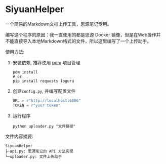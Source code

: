 # SiyuanHelper

一个简易的Markdown文档上传工具，思源笔记专用。

编写这个程序的原因：我一直使用的都是思源 Docker 镜像，但是在Web操作并不能直接导入本地Markdown格式的文件，所以这里编写了一个上传助手。


使用方法:
1. 安装依赖, 推荐使用 [pdm](https://github.com/pdm-project/pdm) 项目管理
    ```shell
    pdm install
    # or
    pip install requests loguru
    ```
2. 创建`config.py`, 并编写配置文件
   ```python
   URL = r"http://localhost:6806"
   TOKEN = r"your token"
   ```
3. 运行程序
   ```shell
   python uploader.py "文件路径"
   ```


文件内容摘要:
```
SiyuanHelper
├─api.py: 思源笔记的 API 方法实现
└─uploader.py: 文件上传助手
```